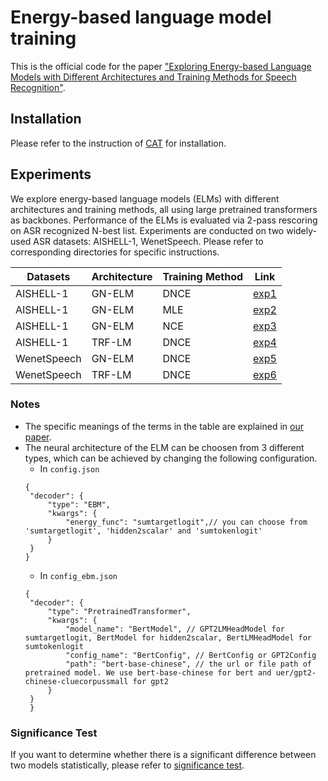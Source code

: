 # Energy-based language model training

This is the official code for the paper ["Exploring Energy-based Language Models with Different Architectures and Training Methods for Speech Recognition"](https://arxiv.org/abs/2305.12676).

## Installation

Please refer to the instruction of [CAT](https://github.com/thu-spmi/CAT/) for installation.

## Experiments

We explore energy-based language models (ELMs) with different architectures and training methods, all using large pretrained transformers as backbones. Performance of the ELMs is evaluated via 2-pass rescoring on ASR recognized N-best list. Experiments are conducted on two widely-used ASR datasets: AISHELL-1, WenetSpeech. Please refer to corresponding directories for specific instructions.

| Datasets    | Architecture | Training Method | Link                                                    |
| ----------- | ------------ | --------------- | ------------------------------------------------------- |
| AISHELL-1   | GN-ELM       | DNCE            | [exp1](../egs/aishell/exp/ebm-lm/GN-ELM-DNCE/readme.md) |
| AISHELL-1   | GN-ELM       | MLE             | [exp2](../egs/aishell/exp/ebm-lm/GN-ELM-ML/readme.md)   |
| AISHELL-1   | GN-ELM       | NCE             | [exp3](../egs/aishell/exp/ebm-lm/GN-ELM-NCE/readme.md)  |
| AISHELL-1   | TRF-LM       | DNCE            | [exp4](../egs/aishell/exp/ebm-lm/TRF-LM-DNCE/readme.md) |
| WenetSpeech | GN-ELM       | DNCE            | [exp5](../egs/wenetspeech/exp/ebm-lm/GN-ELM-DNCE/readme.md) |
| WenetSpeech | TRF-LM       | DNCE            | [exp6](../egs/wenetspeech/exp/ebm-lm/TRF-LM-DNCE/readme.md) |

### Notes

* The specific meanings of the terms in the table are explained in [our paper](https://arxiv.org/abs/2305.12676).
* The neural architecture of the ELM can be choosen from 3 different types, which can be achieved by changing the following configuration.
   - In `config.json`
   ```
   {
    "decoder": {
        "type": "EBM",
        "kwargs": {
            "energy_func": "sumtargetlogit",// you can choose from 'sumtargetlogit', 'hidden2scalar' and 'sumtokenlogit'
        }
    }
   }
   ```
   - In `config_ebm.json`
   ```
   {
    "decoder": {
        "type": "PretrainedTransformer",
        "kwargs": {
            "model_name": "BertModel", // GPT2LMHeadModel for sumtargetlogit, BertModel for hidden2scalar, BertLMHeadModel for sumtokenlogit
            "config_name": "BertConfig", // BertConfig or GPT2Config
            "path": "bert-base-chinese", // the url or file path of pretrained model. We use bert-base-chinese for bert and uer/gpt2-chinese-cluecorpussmall for gpt2
        }
    }
    }
   ```

### Significance Test

If you want to determine whether there is a significant difference between two models statistically, please refer to [significance test](./significance_test.md).
